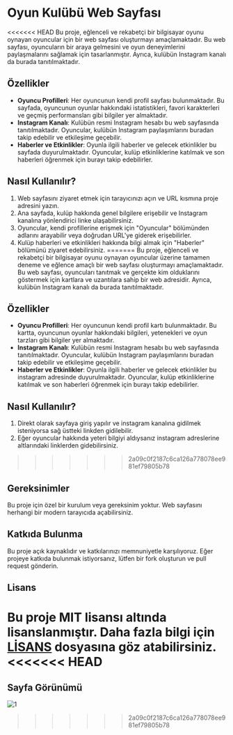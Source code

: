 # Oyun Kulübü Web Sayfası

<<<<<<< HEAD
Bu proje, eğlenceli ve rekabetçi bir bilgisayar oyunu oynayan oyuncular için bir web sayfası oluşturmayı amaçlamaktadır. Bu web sayfası, oyuncuların bir araya gelmesini ve oyun deneyimlerini paylaşmalarını sağlamak için tasarlanmıştır. Ayrıca, kulübün Instagram kanalı da burada tanıtılmaktadır.

## Özellikler

- **Oyuncu Profilleri**: Her oyuncunun kendi profil sayfası bulunmaktadır. Bu sayfada, oyuncunun oyunlar hakkındaki istatistikleri, favori karakterleri ve geçmiş performansları gibi bilgiler yer almaktadır.
- **Instagram Kanalı**: Kulübün resmi Instagram hesabı bu web sayfasında tanıtılmaktadır. Oyuncular, kulübün Instagram paylaşımlarını buradan takip edebilir ve etkileşime geçebilir.
- **Haberler ve Etkinlikler**: Oyunla ilgili haberler ve gelecek etkinlikler bu sayfada duyurulmaktadır. Oyuncular, kulüp etkinliklerine katılmak ve son haberleri öğrenmek için burayı takip edebilirler.

## Nasıl Kullanılır?

1. Web sayfasını ziyaret etmek için tarayıcınızı açın ve URL kısmına proje adresini yazın.
2. Ana sayfada, kulüp hakkında genel bilgilere erişebilir ve Instagram kanalına yönlendirici linke ulaşabilirsiniz.
3. Oyuncular, kendi profillerine erişmek için "Oyuncular" bölümünden adlarını arayabilir veya doğrudan URL'ye giderek erişebilirler.
4. Kulüp haberleri ve etkinlikleri hakkında bilgi almak için "Haberler" bölümünü ziyaret edebilirsiniz.
=======
Bu proje, eğlenceli ve rekabetçi bir bilgisayar oyunu oynayan oyuncular üzerine tamamen deneme ve eğlence amaçlı bir web sayfası oluşturmayı amaçlamaktadır. Bu web sayfası, oyuncuları tanıtmak ve gerçekte kim olduklarını göstermek için kartlara ve uzantılara sahip bir web adresidir. Ayrıca, kulübün Instagram kanalı da burada tanıtılmaktadır.

## Özellikler

- **Oyuncu Profilleri**: Her oyuncunun kendi profil kartı bulunmaktadır. Bu kartta, oyuncunun oyunlar hakkındaki bilgileri, yetenekleri ve oyun tarzları gibi bilgiler yer almaktadır.
- **Instagram Kanalı**: Kulübün resmi Instagram hesabı bu web sayfasında tanıtılmaktadır. Oyuncular, kulübün Instagram paylaşımlarını buradan takip edebilir ve etkileşime geçebilir.
- **Haberler ve Etkinlikler**: Oyunla ilgili haberler ve gelecek etkinlikler bu instagram adresinde duyurulmaktadır. Oyuncular, kulüp etkinliklerine katılmak ve son haberleri öğrenmek için burayı takip edebilirler.

## Nasıl Kullanılır?

1. Direkt olarak sayfaya giriş yapılır ve instagram kanalına gidilmek isteniyorsa sağ üstteki linkden gidilebilir.
2. Eğer oyuncular hakkında yeteri bilgiyi aldıysanız instagram adreslerine altlarındaki linklerden gidebilirsiniz.
>>>>>>> 2a09c0f2187c6ca126a778078ee981ef79805b78

## Gereksinimler

Bu proje için özel bir kurulum veya gereksinim yoktur. Web sayfasını herhangi bir modern tarayıcıda açabilirsiniz.

## Katkıda Bulunma

Bu proje açık kaynaklıdır ve katkılarınızı memnuniyetle karşılıyoruz. Eğer projeye katkıda bulunmak istiyorsanız, lütfen bir fork oluşturun ve pull request gönderin.

## Lisans

Bu proje MIT lisansı altında lisanslanmıştır. Daha fazla bilgi için [LİSANS](LICENSE) dosyasına göz atabilirsiniz.
<<<<<<< HEAD
=======

## Sayfa Görünümü
![1](https://github.com/Rcparsln811/CddyWeb/assets/119931970/2337fa43-3fd5-46b1-a381-bbac1b69da9a)
>>>>>>> 2a09c0f2187c6ca126a778078ee981ef79805b78
